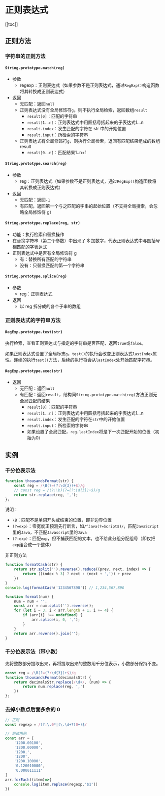 # 正则表达式

[[toc]]

## 正则方法

### 字符串的正则方法

#### `String.prototype.match(reg)`

- 参数
  - regexp：正则表达式（如果参数不是正则表达式，通过`RegExp()`构造函数将其转换成正则表达式）
- 返回
  - 无匹配：返回`null`
  - 正则表达式没有全局修饰符`g`，则不执行全局检索，返回数组`result`
    - `result[0]`：匹配的字符串
    - `result[1..n]`：正则表达式中用圆括号括起来的子表达式1...n
    - `result.index`：发生匹配的字符在 str 中的开始位置
    - `result.input`：所检索的字符串
  - 正则表达式有全局修饰符`g`，则执行全局检索，返回有匹配结果组成的数组 result
    - `result[0..n]`：匹配结果1..n+1

#### `String.prototype.search(reg)`

- 参数
  - reg：正则表达式（如果参数不是正则表达式，通过`RegExp()`构造函数将其转换成正则表达式）
- 返回
  - 无匹配：返回`-1`
  - 有匹配，返回第一个与之匹配的字串的起始位置（不支持全局搜索，会忽略全局修饰符 g）

#### `String.prototype.replace(reg, str)`

- 功能：执行检索和替换操作
- 在替换字符串（第二个参数）中出现了 $ 加数字，代表正则表达式中与圆括号相匹配的字表达式
- 正则表达式中是否有全局修饰符 g
  - 有：替换所有匹配的字符串
  - 没有：只替换匹配的第一个字符串

#### `String.prototype.splice(reg)`

- 参数
  - reg：正则表达式
- 返回
  - 以 reg 拆分成的各个子串的数组

### 正则表达式的字符串方法

#### `RegExp.prototype.test(str)`

执行检索，查看正则表达式与指定的字符串是否匹配，返回`true`或`false`。

如果正则表达式设置了全局标志`g`，`test()`的执行会改变正则表达式`lastIndex`属性。连续的执行`test()`方法，后续的执行将会从`lastIndex`处开始匹配字符串。

#### `RegExp.prototype.exec(str)`

- 返回
  - 无匹配：返回`null`
  - 有匹配：返回`result`，结构同`String.prototype.match(reg)`方法正则无全局匹配的结果
    - `result[0]`：匹配的字符串
    - `result[1..n]`：正则表达式中用圆括号括起来的字表达式1...n
    - `result.index`：发生匹配的字符在`str`中的开始位置
    - `result.input`：所检索的字符串
    - 如果设置了全局匹配，`reg.lastIndex`将是下一次匹配开始的位置（初始为0）

## 实例

### 千分位表示法

```js
function thousandsFormat(str) {
    const reg = /\B(?=(?:\d{3})+$)/g
    // const reg = /(?!\b)(?=(?:\d{3})+$)/g
    return str.replace(reg, ',');
};
```

说明：

- `\B`：匹配不是单词开头或结束的位置，即非边界位置
- `(?=exp)`：零宽度正预测先行断言，如`/^Java(?=Script$)/`，匹配`JavaScript`里的`Java`，不匹配`Javascript`里的`Java`
- `(?:exp)`：匹配`exp`，但不捕获匹配的文本，也不给此分组分配组号（即仅把`exp`组合成一个整体）

非正则方法

```js
function formatCash(str) {
    return str.split('').reverse().reduce((prev, next, index) => {
        return ((index % 3) ? next : (next + ',')) + prev
    })
}
console.log(formatCash('1234567890')) // 1,234,567,890
```

```js
function format(num) {
    num = num + '';
    const arr = num.split('').reverse();
    for (let i = 3; i < arr.length + 1; i += 4) {
        if (arr[i] !== undefined) {
            arr.splice(i, 0, ',');
        }
    }
    return arr.reverse().join('');
}
```

### 千分位表示法（带小数）

先将整数部分提取出来，再将提取出来的整数用千分位表示，小数部分保持不变。

```js
const reg = /\B(?=(?:\d{3})+$)/g
function thousandsFormat(decimalsStr) {
    return decimalsStr.replace(/\d+/, (num) => {
        return num.replace(reg, ',')
    })
};
```

### 去掉小数点后面多余的 0

```js
// 正则
const regexp = /(?:\.0*|(\.\d+?)0+)$/

// 测试用例
const arr = [
    '1200.00100',
    '1200.00000',
    '1200.',
    '1200',
    '1200.10000',
    '0.120010000',
    '0.000011111'
]
arr.forEach((item)=>{
    console.log(item.replace(regexp,'$1'))
})
```
